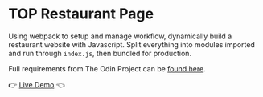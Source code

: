 # TOP Restaurant Page

Using webpack to setup and manage workflow, dynamically build a restaurant website with Javascript. Split everything into modules imported and run through `index.js`, then bundled for production.

Full requirements from The Odin Project can be [found here](https://www.theodinproject.com/lessons/node-path-javascript-restaurant-page).

👉 [Live Demo](https://marlatte.github.io/restaurant-js-page/) 👈
